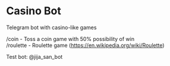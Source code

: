 # Casino Bot
Telegram bot with casino-like games

/coin - Toss a coin game with 50% possibility of win \
/roulette - Roulette game (https://en.wikipedia.org/wiki/Roulette)



Test bot: @jija_san_bot
